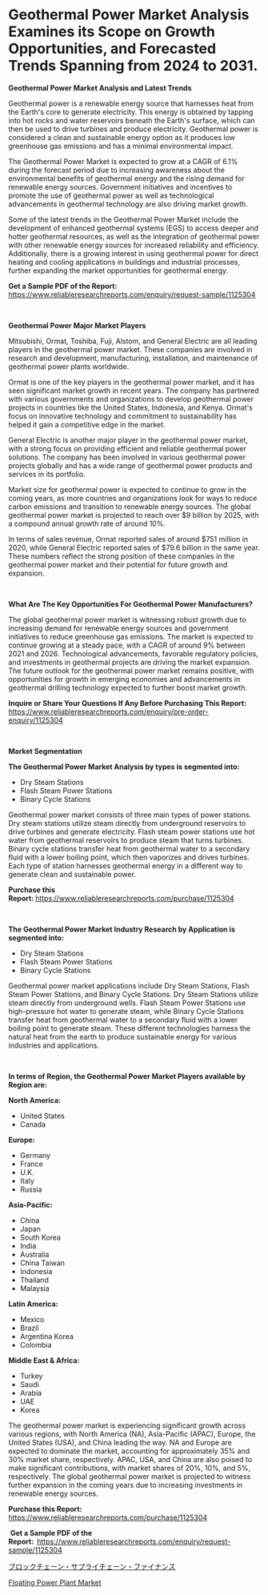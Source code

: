 <p><h1>Geothermal Power Market Analysis Examines its Scope on Growth Opportunities, and Forecasted Trends Spanning from 2024 to 2031.</h1></p><p><strong>Geothermal Power Market Analysis and Latest Trends</strong></p>
<p><p>Geothermal power is a renewable energy source that harnesses heat from the Earth's core to generate electricity. This energy is obtained by tapping into hot rocks and water reservoirs beneath the Earth's surface, which can then be used to drive turbines and produce electricity. Geothermal power is considered a clean and sustainable energy option as it produces low greenhouse gas emissions and has a minimal environmental impact.</p><p>The Geothermal Power Market is expected to grow at a CAGR of 6.1% during the forecast period due to increasing awareness about the environmental benefits of geothermal energy and the rising demand for renewable energy sources. Government initiatives and incentives to promote the use of geothermal power as well as technological advancements in geothermal technology are also driving market growth.</p><p>Some of the latest trends in the Geothermal Power Market include the development of enhanced geothermal systems (EGS) to access deeper and hotter geothermal resources, as well as the integration of geothermal power with other renewable energy sources for increased reliability and efficiency. Additionally, there is a growing interest in using geothermal power for direct heating and cooling applications in buildings and industrial processes, further expanding the market opportunities for geothermal energy.</p></p>
<p><strong>Get a Sample PDF of the Report:&nbsp;</strong> <a href="https://www.reliableresearchreports.com/enquiry/request-sample/1125304">https://www.reliableresearchreports.com/enquiry/request-sample/1125304</a></p>
<p>&nbsp;</p>
<p><strong>Geothermal Power Major Market Players</strong></p>
<p><p>Mitsubishi, Ormat, Toshiba, Fuji, Alstom, and General Electric are all leading players in the geothermal power market. These companies are involved in research and development, manufacturing, installation, and maintenance of geothermal power plants worldwide.</p><p>Ormat is one of the key players in the geothermal power market, and it has seen significant market growth in recent years. The company has partnered with various governments and organizations to develop geothermal power projects in countries like the United States, Indonesia, and Kenya. Ormat's focus on innovative technology and commitment to sustainability has helped it gain a competitive edge in the market.</p><p>General Electric is another major player in the geothermal power market, with a strong focus on providing efficient and reliable geothermal power solutions. The company has been involved in various geothermal power projects globally and has a wide range of geothermal power products and services in its portfolio.</p><p>Market size for geothermal power is expected to continue to grow in the coming years, as more countries and organizations look for ways to reduce carbon emissions and transition to renewable energy sources. The global geothermal power market is projected to reach over $9 billion by 2025, with a compound annual growth rate of around 10%.</p><p>In terms of sales revenue, Ormat reported sales of around $751 million in 2020, while General Electric reported sales of $79.6 billion in the same year. These numbers reflect the strong position of these companies in the geothermal power market and their potential for future growth and expansion.</p></p>
<p>&nbsp;</p>
<p><strong>What Are The Key Opportunities For Geothermal Power Manufacturers?</strong></p>
<p><p>The global geothermal power market is witnessing robust growth due to increasing demand for renewable energy sources and government initiatives to reduce greenhouse gas emissions. The market is expected to continue growing at a steady pace, with a CAGR of around 9% between 2021 and 2026. Technological advancements, favorable regulatory policies, and investments in geothermal projects are driving the market expansion. The future outlook for the geothermal power market remains positive, with opportunities for growth in emerging economies and advancements in geothermal drilling technology expected to further boost market growth.</p></p>
<p><strong>Inquire or Share Your Questions If Any Before Purchasing This Report:</strong> <a href="https://www.reliableresearchreports.com/enquiry/pre-order-enquiry/1125304">https://www.reliableresearchreports.com/enquiry/pre-order-enquiry/1125304</a></p>
<p>&nbsp;</p>
<p><strong>Market Segmentation</strong></p>
<p><strong>The Geothermal Power Market Analysis by types is segmented into:</strong></p>
<p><ul><li>Dry Steam Stations</li><li>Flash Steam Power Stations</li><li>Binary Cycle Stations</li></ul></p>
<p><p>Geothermal power market consists of three main types of power stations. Dry steam stations utilize steam directly from underground reservoirs to drive turbines and generate electricity. Flash steam power stations use hot water from geothermal reservoirs to produce steam that turns turbines. Binary cycle stations transfer heat from geothermal water to a secondary fluid with a lower boiling point, which then vaporizes and drives turbines. Each type of station harnesses geothermal energy in a different way to generate clean and sustainable power.</p></p>
<p><strong>Purchase this Report:&nbsp;</strong><a href="https://www.reliableresearchreports.com/purchase/1125304">https://www.reliableresearchreports.com/purchase/1125304</a></p>
<p>&nbsp;</p>
<p><strong>The Geothermal Power Market Industry Research by Application is segmented into:</strong></p>
<p><ul><li>Dry Steam Stations</li><li>Flash Steam Power Stations</li><li>Binary Cycle Stations</li></ul></p>
<p><p>Geothermal power market applications include Dry Steam Stations, Flash Steam Power Stations, and Binary Cycle Stations. Dry Steam Stations utilize steam directly from underground wells. Flash Steam Power Stations use high-pressure hot water to generate steam, while Binary Cycle Stations transfer heat from geothermal water to a secondary fluid with a lower boiling point to generate steam. These different technologies harness the natural heat from the earth to produce sustainable energy for various industries and applications.</p></p>
<p>&nbsp;</p>
<p><strong>In terms of Region, the Geothermal Power Market Players available by Region are:</strong></p>
<p>
    <p> <strong> North America: </strong>
        <ul>
            <li>United States</li>
            <li>Canada</li>
        </ul>
        </p> 
    <p> <strong> Europe: </strong>
        <ul>
            <li>Germany</li>
            <li>France</li>
            <li>U.K.</li>
            <li>Italy</li>
            <li>Russia</li>
        </ul>
        </p> 
    <p> <strong> Asia-Pacific: </strong>
        <ul>
            <li>China</li>
            <li>Japan</li>
            <li>South Korea</li>
            <li>India</li>
            <li>Australia</li>
            <li>China Taiwan</li>
            <li>Indonesia</li>
            <li>Thailand</li>
            <li>Malaysia</li>
        </ul>
        </p> 
    <p> <strong> Latin America: </strong>
        <ul>
            <li>Mexico</li>
            <li>Brazil</li>
            <li>Argentina Korea</li>
            <li>Colombia</li>
        </ul>
        </p> 
    <p> <strong> Middle East & Africa: </strong>
        <ul>
            <li>Turkey</li>
            <li>Saudi</li>
            <li>Arabia</li>
            <li>UAE</li>
            <li>Korea</li>
        </ul>
    </p>
    </p>
<p><p>The geothermal power market is experiencing significant growth across various regions, with North America (NA), Asia-Pacific (APAC), Europe, the United States (USA), and China leading the way. NA and Europe are expected to dominate the market, accounting for approximately 35% and 30% market share, respectively. APAC, USA, and China are also poised to make significant contributions, with market shares of 20%, 10%, and 5%, respectively. The global geothermal power market is projected to witness further expansion in the coming years due to increasing investments in renewable energy sources.</p></p>
<p><strong>Purchase this Report: </strong><a href="https://www.reliableresearchreports.com/purchase/1125304">https://www.reliableresearchreports.com/purchase/1125304</a></p>
<p>&nbsp;<strong>Get a Sample PDF of the Report:&nbsp;&nbsp;</strong><a href="https://www.reliableresearchreports.com/enquiry/request-sample/1125304">https://www.reliableresearchreports.com/enquiry/request-sample/1125304</a></p>
<p><strong></strong></p>
<p><p><a href="https://github.com/wkuactfdzwizk06/Market-Research-Report-List-1/blob/main/379141816532.md">ブロックチェーン・サプライチェーン・ファイナンス</a></p><p><a href="https://github.com/ChiragRp1/Market-Research-Report-List-4/blob/main/floating-power-plant-market.md">Floating Power Plant Market</a></p></p>